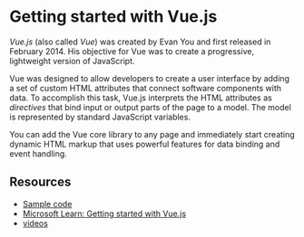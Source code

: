 # Getting started with Vue.js

*Vue.js* (also called *Vue*) was created by Evan You and first released in February 2014. His objective for Vue was to create a progressive, lightweight version of JavaScript.

Vue was designed to allow developers to create a user interface by adding a set of custom HTML attributes that connect software components with data. To accomplish this task, Vue.js interprets the HTML attributes as *directives* that bind input or output parts of the page to a model. The model is represented by standard JavaScript variables. 

You can add the Vue core library to any page and immediately start creating dynamic HTML markup that uses powerful features for data binding and event handling.

## Resources

- [Sample code](./code)
- [Microsoft Learn: Getting started with Vue.js](https://docs.microsoft.com/en-us/learn/modules/vue-get-started/)
- [videos](link)

